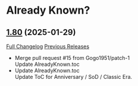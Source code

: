 # Already Known?

## [1.80](https://github.com/ahakola/AlreadyKnown/tree/1.80) (2025-01-29)
[Full Changelog](https://github.com/ahakola/AlreadyKnown/compare/1.79...1.80) [Previous Releases](https://github.com/ahakola/AlreadyKnown/releases)

- Merge pull request #15 from Gogo1951/patch-1  
    Update AlreadyKnown.toc  
- Update AlreadyKnown.toc  
    Update ToC for Anniversary / SoD / Classic Era.  
